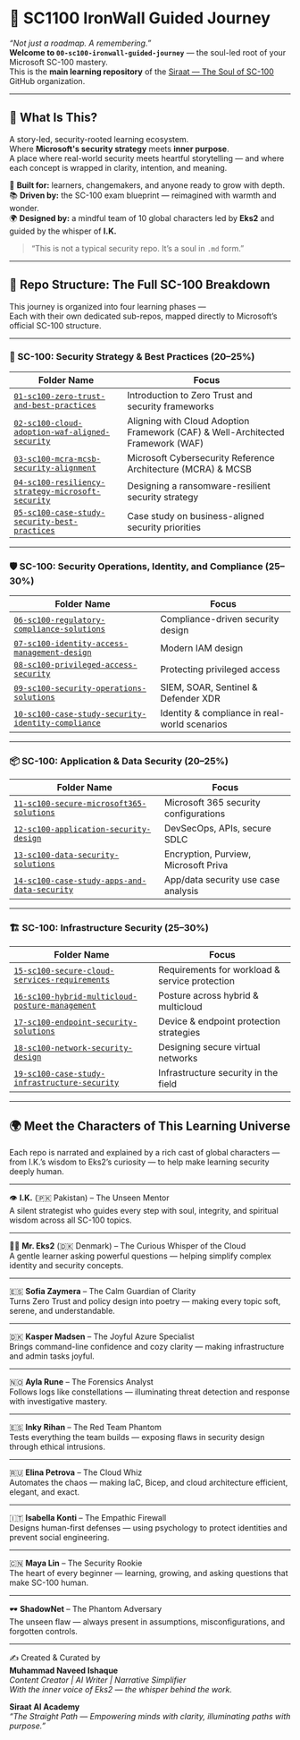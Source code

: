 # 🌌 SC1100 IronWall Guided Journey

_“Not just a roadmap. A remembering.”_  
**Welcome to `00-sc100-ironwall-guided-journey`** — the soul-led root of your Microsoft SC-100 mastery.  
This is the **main learning repository** of the [Siraat — The Soul of SC-100](https://github.com/siraat-the-soul-of-sc100) GitHub organization.

---

## 🌱 What Is This?

A story-led, security-rooted learning ecosystem.  
Where **Microsoft's security strategy** meets **inner purpose**.  
A place where real-world security meets heartful storytelling — and where each concept is wrapped in clarity, intention, and meaning.

🧠 **Built for:** learners, changemakers, and anyone ready to grow with depth.  
📚 **Driven by:** the SC-100 exam blueprint — reimagined with warmth and wonder.  
🌍 **Designed by:** a mindful team of 10 global characters led by **Eks2** and guided by the whisper of **I.K.**

> “This is not a typical security repo. It’s a soul in `.md` form.”

---

## 📁 Repo Structure: The Full SC-100 Breakdown

This journey is organized into four learning phases —  
Each with their own dedicated sub-repos, mapped directly to Microsoft’s official SC-100 structure.

---

### 🔐 SC-100: Security Strategy & Best Practices (20–25%)

| Folder Name | Focus |
|-------------|--------|
| [`01-sc100-zero-trust-and-best-practices`](../01-sc100-zero-trust-and-best-practices) | Introduction to Zero Trust and security frameworks |
| [`02-sc100-cloud-adoption-waf-aligned-security`](../02-sc100-cloud-adoption-waf-aligned-security) | Aligning with Cloud Adoption Framework (CAF) & Well-Architected Framework (WAF) |
| [`03-sc100-mcra-mcsb-security-alignment`](../03-sc100-mcra-mcsb-security-alignment) | Microsoft Cybersecurity Reference Architecture (MCRA) & MCSB |
| [`04-sc100-resiliency-strategy-microsoft-security`](../04-sc100-resiliency-strategy-microsoft-security) | Designing a ransomware-resilient security strategy |
| [`05-sc100-case-study-security-best-practices`](../05-sc100-case-study-security-best-practices) | Case study on business-aligned security priorities |

---

### 🛡️ SC-100: Security Operations, Identity, and Compliance (25–30%)

| Folder Name | Focus |
|-------------|--------|
| [`06-sc100-regulatory-compliance-solutions`](../06-sc100-regulatory-compliance-solutions) | Compliance-driven security design |
| [`07-sc100-identity-access-management-design`](../07-sc100-identity-access-management-design) | Modern IAM design |
| [`08-sc100-privileged-access-security`](../08-sc100-privileged-access-security) | Protecting privileged access |
| [`09-sc100-security-operations-solutions`](../09-sc100-security-operations-solutions) | SIEM, SOAR, Sentinel & Defender XDR |
| [`10-sc100-case-study-security-identity-compliance`](../10-sc100-case-study-security-identity-compliance) | Identity & compliance in real-world scenarios |

---

### 📦 SC-100: Application & Data Security (20–25%)

| Folder Name | Focus |
|-------------|--------|
| [`11-sc100-secure-microsoft365-solutions`](../11-sc100-secure-microsoft365-solutions) | Microsoft 365 security configurations |
| [`12-sc100-application-security-design`](../12-sc100-application-security-design) | DevSecOps, APIs, secure SDLC |
| [`13-sc100-data-security-solutions`](../13-sc100-data-security-solutions) | Encryption, Purview, Microsoft Priva |
| [`14-sc100-case-study-apps-and-data-security`](../14-sc100-case-study-apps-and-data-security) | App/data security use case analysis |

---

### 🏗️ SC-100: Infrastructure Security (25–30%)

| Folder Name | Focus |
|-------------|--------|
| [`15-sc100-secure-cloud-services-requirements`](../15-sc100-secure-cloud-services-requirements) | Requirements for workload & service protection |
| [`16-sc100-hybrid-multicloud-posture-management`](../16-sc100-hybrid-multicloud-posture-management) | Posture across hybrid & multicloud |
| [`17-sc100-endpoint-security-solutions`](../17-sc100-endpoint-security-solutions) | Device & endpoint protection strategies |
| [`18-sc100-network-security-design`](../18-sc100-network-security-design) | Designing secure virtual networks |
| [`19-sc100-case-study-infrastructure-security`](../19-sc100-case-study-infrastructure-security) | Infrastructure security in the field |

---

## 🌍 Meet the Characters of This Learning Universe

Each repo is narrated and explained by a rich cast of global characters — from I.K.’s wisdom to Eks2’s curiosity — to help make learning security deeply human.


---

👁️ **I.K.** (🇵🇰 Pakistan) – The Unseen Mentor  
A silent strategist who guides every step with soul, integrity, and spiritual wisdom across all SC-100 topics.

---

👨‍💼 **Mr. Eks2** (🇩🇰 Denmark) – The Curious Whisper of the Cloud  
A gentle learner asking powerful questions — helping simplify complex identity and security concepts.

---

🇪🇸 **Sofia Zaymera** – The Calm Guardian of Clarity  
Turns Zero Trust and policy design into poetry — making every topic soft, serene, and understandable.

---

🇩🇰 **Kasper Madsen** – The Joyful Azure Specialist  
Brings command-line confidence and cozy clarity — making infrastructure and admin tasks joyful.

---

🇳🇴 **Ayla Rune** – The Forensics Analyst  
Follows logs like constellations — illuminating threat detection and response with investigative mastery.

---

🇪🇸 **Inky Rihan** – The Red Team Phantom  
Tests everything the team builds — exposing flaws in security design through ethical intrusions.

---

🇷🇺 **Elina Petrova** – The Cloud Whiz  
Automates the chaos — making IaC, Bicep, and cloud architecture efficient, elegant, and exact.

---

🇮🇹 **Isabella Konti** – The Empathic Firewall  
Designs human-first defenses — using psychology to protect identities and prevent social engineering.

---

🇨🇳 **Maya Lin** – The Security Rookie  
The heart of every beginner — learning, growing, and asking questions that make SC-100 human.

---

🕶️ **ShadowNet** – The Phantom Adversary  
The unseen flaw — always present in assumptions, misconfigurations, and forgotten controls.

---

✍️ Created & Curated by  
**Muhammad Naveed Ishaque**  
_Content Creator | AI Writer | Narrative Simplifier_  
_With the inner voice of Eks2 — the whisper behind the work._

**Siraat AI Academy**  
_“The Straight Path — Empowering minds with clarity, illuminating paths with purpose.”_
